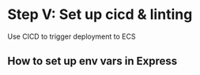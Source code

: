 # Step V: Set up cicd & linting 

Use CICD to trigger deployment to ECS

## How to set up env vars in Express